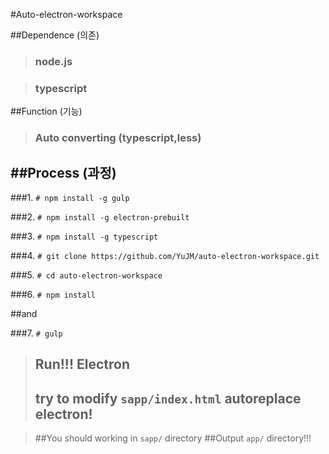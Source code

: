 
#Auto-electron-workspace

##Dependence (의존)
 
>### node.js

>### typescript

##Function (기능)

>### Auto converting (typescript,less)

##Process (과정)
---

###1. ```# npm install -g gulp```

###2. ```# npm install -g electron-prebuilt```

###3. ```# npm install -g typescript```

###4. ```# git clone https://github.com/YuJM/auto-electron-workspace.git```

###5. ```# cd auto-electron-workspace```

###6. ```# npm install```

##and

###7. ```# gulp ```

>## Run!!! Electron
>## try to modify ```sapp/index.html``` autoreplace electron!

> ##You should working in ```sapp/``` directory
> ##Output ```app/``` directory!!!






